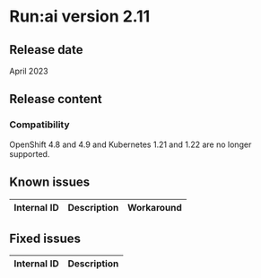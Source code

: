 # Run:ai version 2.11
## Release date

April 2023

## Release content

### Compatibility

OpenShift 4.8 and 4.9 and Kubernetes 1.21 and 1.22 are no longer supported.


## Known issues

|Internal ID|Description|Workaround|
|-----------|--------------|--------------|

## Fixed issues

|Internal ID|Description|
|-----------|--------------|
